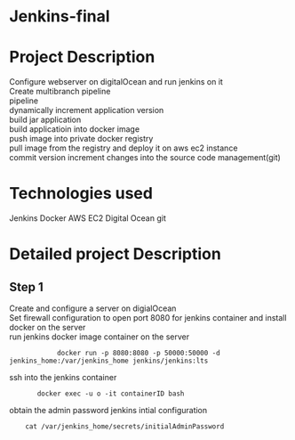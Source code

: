 # Jenkins-final
# Project Description

   Configure webserver on digitalOcean and run jenkins on it <br/>
   Create multibranch pipeline <br/>
   pipeline <br/>
   dynamically increment application version <br/>
   build jar application <br/>
   build applicatioin into docker image <br/>
   push image into private docker registry <br/>
   pull image from the registry and deploy it on aws ec2 instance <br/>
   commit version increment changes into the source code management(git) <br/>
  
  

# Technologies used
  Jenkins
  Docker
  AWS EC2
  Digital Ocean
  git
# Detailed project Description
## Step 1
Create and configure a server on digialOcean <br/>
Set firewall configuration to open port 8080 for jenkins container and install docker on the server <br/>
run jenkins docker image container on the server <br/>
                
                docker run -p 8080:8080 -p 50000:50000 -d jenkins_home:/var/jenkins_home jenkins/jenkins:lts

ssh into the jenkins container <br/>

           docker exec -u o -it containerID bash
           
obtain the admin password jenkins intial configuration

        cat /var/jenkins_home/secrets/initialAdminPassword
       

